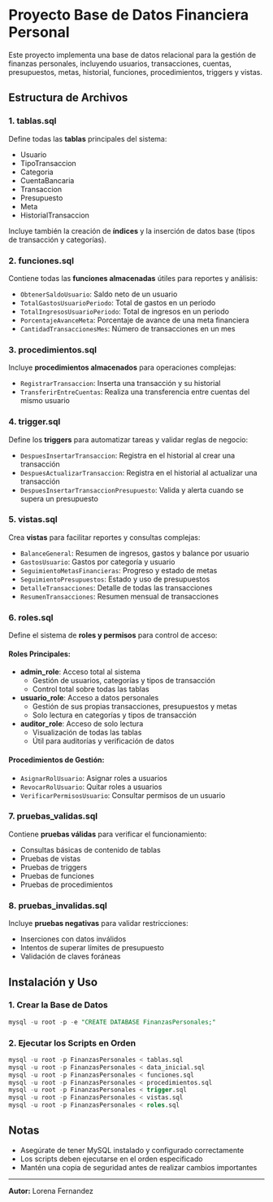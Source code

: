 # Proyecto Base de Datos Financiera Personal

Este proyecto implementa una base de datos relacional para la gestión de finanzas personales, incluyendo usuarios, transacciones, cuentas, presupuestos, metas, historial, funciones, procedimientos, triggers y vistas.

## Estructura de Archivos

### 1. **tablas.sql**
Define todas las **tablas** principales del sistema:
- Usuario
- TipoTransaccion
- Categoria
- CuentaBancaria
- Transaccion
- Presupuesto
- Meta
- HistorialTransaccion

Incluye también la creación de **índices** y la inserción de datos base (tipos de transacción y categorías).

### 2. **funciones.sql**
Contiene todas las **funciones almacenadas** útiles para reportes y análisis:
- `ObtenerSaldoUsuario`: Saldo neto de un usuario
- `TotalGastosUsuarioPeriodo`: Total de gastos en un periodo
- `TotalIngresosUsuarioPeriodo`: Total de ingresos en un periodo
- `PorcentajeAvanceMeta`: Porcentaje de avance de una meta financiera
- `CantidadTransaccionesMes`: Número de transacciones en un mes

### 3. **procedimientos.sql**
Incluye **procedimientos almacenados** para operaciones complejas:
- `RegistrarTransaccion`: Inserta una transacción y su historial
- `TransferirEntreCuentas`: Realiza una transferencia entre cuentas del mismo usuario

### 4. **trigger.sql**
Define los **triggers** para automatizar tareas y validar reglas de negocio:
- `DespuesInsertarTransaccion`: Registra en el historial al crear una transacción
- `DespuesActualizarTransaccion`: Registra en el historial al actualizar una transacción
- `DespuesInsertarTransaccionPresupuesto`: Valida y alerta cuando se supera un presupuesto

### 5. **vistas.sql**
Crea **vistas** para facilitar reportes y consultas complejas:
- `BalanceGeneral`: Resumen de ingresos, gastos y balance por usuario
- `GastosUsuario`: Gastos por categoría y usuario
- `SeguimientoMetasFinancieras`: Progreso y estado de metas
- `SeguimientoPresupuestos`: Estado y uso de presupuestos
- `DetalleTransacciones`: Detalle de todas las transacciones
- `ResumenTransacciones`: Resumen mensual de transacciones

### 6. **roles.sql**
Define el sistema de **roles y permisos** para control de acceso:

#### Roles Principales:
- **admin_role**: Acceso total al sistema
  - Gestión de usuarios, categorías y tipos de transacción
  - Control total sobre todas las tablas
- **usuario_role**: Acceso a datos personales
  - Gestión de sus propias transacciones, presupuestos y metas
  - Solo lectura en categorías y tipos de transacción
- **auditor_role**: Acceso de solo lectura
  - Visualización de todas las tablas
  - Útil para auditorías y verificación de datos

#### Procedimientos de Gestión:
- `AsignarRolUsuario`: Asignar roles a usuarios
- `RevocarRolUsuario`: Quitar roles a usuarios
- `VerificarPermisosUsuario`: Consultar permisos de un usuario

### 7. **pruebas_validas.sql**
Contiene **pruebas válidas** para verificar el funcionamiento:
- Consultas básicas de contenido de tablas
- Pruebas de vistas
- Pruebas de triggers
- Pruebas de funciones
- Pruebas de procedimientos

### 8. **pruebas_invalidas.sql**
Incluye **pruebas negativas** para validar restricciones:
- Inserciones con datos inválidos
- Intentos de superar límites de presupuesto
- Validación de claves foráneas

## Instalación y Uso

### 1. Crear la Base de Datos
```sql
mysql -u root -p -e "CREATE DATABASE FinanzasPersonales;"
```

### 2. Ejecutar los Scripts en Orden
```sql
mysql -u root -p FinanzasPersonales < tablas.sql
mysql -u root -p FinanzasPersonales < data_inicial.sql
mysql -u root -p FinanzasPersonales < funciones.sql
mysql -u root -p FinanzasPersonales < procedimientos.sql
mysql -u root -p FinanzasPersonales < trigger.sql
mysql -u root -p FinanzasPersonales < vistas.sql
mysql -u root -p FinanzasPersonales < roles.sql
```


## Notas
- Asegúrate de tener MySQL instalado y configurado correctamente
- Los scripts deben ejecutarse en el orden especificado
- Mantén una copia de seguridad antes de realizar cambios importantes

---
**Autor:** Lorena Fernandez  